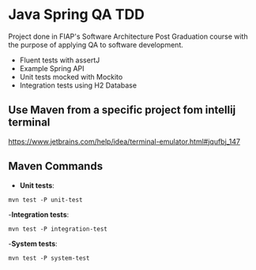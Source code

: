 # Java Spring QA TDD

Project done in FIAP's Software Architecture Post Graduation course with the purpose of applying QA to software development.

- Fluent tests with assertJ
- Example Spring API
- Unit tests mocked with Mockito
- Integration tests using H2 Database

## Use Maven from a specific project fom intellij terminal

https://www.jetbrains.com/help/idea/terminal-emulator.html#jqufbj_147

## Maven Commands

- **Unit tests**:

```shell
mvn test -P unit-test
```

-**Integration tests**:

```shell
mvn test -P integration-test
```

-**System tests**:

```shell
mvn test -P system-test
```
